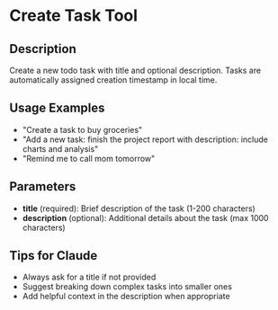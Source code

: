 # Create Task Tool

## Description
Create a new todo task with title and optional description. Tasks are automatically assigned creation timestamp in local time.

## Usage Examples
- "Create a task to buy groceries"
- "Add a new task: finish the project report with description: include charts and analysis"
- "Remind me to call mom tomorrow"

## Parameters
- **title** (required): Brief description of the task (1-200 characters)
- **description** (optional): Additional details about the task (max 1000 characters)

## Tips for Claude
- Always ask for a title if not provided
- Suggest breaking down complex tasks into smaller ones
- Add helpful context in the description when appropriate
